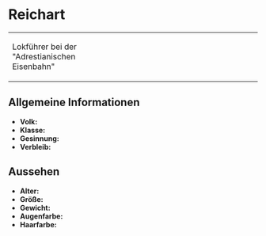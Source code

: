 # Reichart

<primary-label ref="npc"/>

<secondary-label ref="faergria"/>

<secondary-label ref="adrestia"/>

<table>
<tr><td>
<p>
Lokführer bei der "Adrestianischen Eisenbahn"
</p>

</td><td width="300">
<!-- Edit here -->
<img src="reichart.png" alt="" />
</td></tr>
</table>

## Allgemeine Informationen

- **Volk:**
- **Klasse:**
- **Gesinnung:**
- **Verbleib:**

## Aussehen

- **Alter:**
- **Größe:**
- **Gewicht:**
- **Augenfarbe:**
- **Haarfarbe:**

<!--
## Beziehungen

<list columns="3">
<li>
</li>
</list>

## Notizen

- **Ziele:** 
- **Geheimnisse:** 
-->
